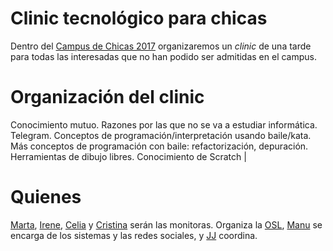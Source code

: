 # Clinic tecnológico para chicas

Dentro del
[Campus de Chicas 2017](http://sereingeniera.ugr.es/campus-2017) organizaremos un *clinic* de una tarde para todas las interesadas que no han podido ser admitidas en el campus.



# Organización del clinic


Conocimiento mutuo. Razones por las que no se va a estudiar informática. Telegram. Conceptos de programación/interpretación usando baile/kata. Más conceptos de programación con baile: refactorización, depuración. Herramientas de dibujo libres. Conocimiento de Scratch |

# Quienes

[Marta](https://github.com/mgmacias95),
[Irene](https://github.com/ireneherlo),
[Celia](https://github.com/AIKUME)
y [Cristina](https://github.com/CristinaHG) serán las
monitoras. Organiza
la [OSL](http://osl.ugr.es), [Manu](http://github.com/makova) se
encarga de los sistemas y las redes sociales,
y [JJ](http://jj.github.io) coordina. 
